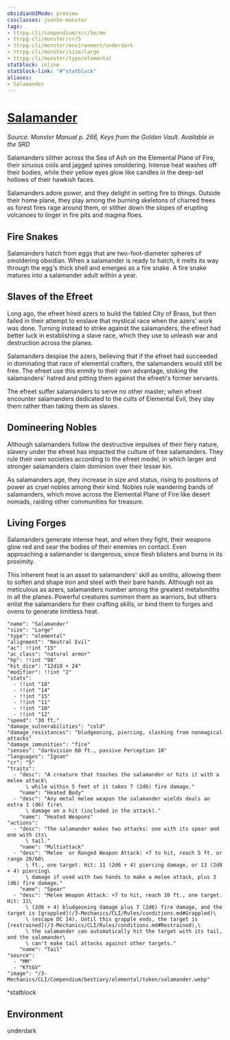 ```yaml
---
obsidianUIMode: preview
cssclasses: json5e-monster
tags:
- ttrpg-cli/compendium/src/5e/mm
- ttrpg-cli/monster/cr/5
- ttrpg-cli/monster/environment/underdark
- ttrpg-cli/monster/size/large
- ttrpg-cli/monster/type/elemental
statblock: inline
statblock-link: "#^statblock"
aliases:
- Salamander
---
```

# [Salamander](3-Mechanics\CLI\Compendium\bestiary\elemental/salamander.md)
*Source: Monster Manual p. 266, Keys from the Golden Vault. Available in the <span title='Systems Reference Document (5.1)'>SRD</span>*  

Salamanders slither across the Sea of Ash on the Elemental Plane of Fire, their sinuous coils and jagged spines smoldering. Intense heat washes off their bodies, while their yellow eyes glow like candles in the deep-set hollows of their hawkish faces.

Salamanders adore power, and they delight in setting fire to things. Outside their home plane, they play among the burning skeletons of charred trees as forest fires rage around them, or slither down the slopes of erupting volcanoes to linger in fire pits and magma floes.

## Fire Snakes

Salamanders hatch from eggs that are two-foot-diameter spheres of smoldering obsidian. When a salamander is ready to hatch, it melts its way through the egg's thick shell and emerges as a fire snake. A fire snake matures into a salamander adult within a year.

## Slaves of the Efreet

Long ago, the efreet hired azers to build the fabled City of Brass, but then failed in their attempt to enslave that mystical race when the azers' work was done. Turning instead to strike against the salamanders, the efreet had better luck in establishing a slave race, which they use to unleash war and destruction across the planes.

Salamanders despise the azers, believing that if the efreet had succeeded in dominating that race of elemental crafters, the salamanders would still be free. The efreet use this enmity to their own advantage, stoking the salamanders' hatred and pitting them against the efreeti's former servants.

The efreet suffer salamanders to serve no other master; when efreet encounter salamanders dedicated to the cults of Elemental Evil, they slay them rather than taking them as slaves.

## Domineering Nobles

Although salamanders follow the destructive impulses of their fiery nature, slavery under the efreet has impacted the culture of free salamanders. They rule their own societies according to the efreet model, in which larger and stronger salamanders claim dominion over their lesser kin.

As salamanders age, they increase in size and status, rising to positions of power as cruel nobles among their kind. Nobles rule wandering bands of salamanders, which move across the Elemental Plane of Fire like desert nomads, raiding other communities for treasure.

## Living Forges

Salamanders generate intense heat, and when they fight, their weapons glow red and sear the bodies of their enemies on contact. Even approaching a salamander is dangerous, since flesh blisters and burns in its proximity.

This inherent heat is an asset to salamanders' skill as smiths, allowing them to soften and shape iron and steel with their bare hands. Although not as meticulous as azers, salamanders number among the greatest metalsmiths in all the planes. Powerful creatures summon them as warriors, but others enlist the salamanders for their crafting skills, or bind them to forges and ovens to generate limitless heat.

```statblock
"name": "Salamander"
"size": "Large"
"type": "elemental"
"alignment": "Neutral Evil"
"ac": !!int "15"
"ac_class": "natural armor"
"hp": !!int "90"
"hit_dice": "12d10 + 24"
"modifier": !!int "2"
"stats":
  - !!int "18"
  - !!int "14"
  - !!int "15"
  - !!int "11"
  - !!int "10"
  - !!int "12"
"speed": "30 ft."
"damage_vulnerabilities": "cold"
"damage_resistances": "bludgeoning, piercing, slashing from nonmagical attacks"
"damage_immunities": "fire"
"senses": "darkvision 60 ft., passive Perception 10"
"languages": "Ignan"
"cr": "5"
"traits":
  - "desc": "A creature that touches the salamander or hits it with a melee attack\
      \ while within 5 feet of it takes 7 (2d6) fire damage."
    "name": "Heated Body"
  - "desc": "Any metal melee weapon the salamander wields deals an extra 3 (d6) fire\
      \ damage on a hit (included in the attack)."
    "name": "Heated Weapons"
"actions":
  - "desc": "The salamander makes two attacks: one with its spear and one with its\
      \ tail."
    "name": "Multiattack"
  - "desc": "Melee  or Ranged Weapon Attack: +7 to hit, reach 5 ft. or range 20/60\
      \ ft., one target. Hit: 11 (2d6 + 4) piercing damage, or 13 (2d8 + 4) piercing\
      \ damage if used with two hands to make a melee attack, plus 3 (d6) fire damage."
    "name": "Spear"
  - "desc": "Melee Weapon Attack: +7 to hit, reach 10 ft., one target. Hit: 11\
      \ (2d6 + 4) bludgeoning damage plus 7 (2d6) fire damage, and the target is [grappled](/3-Mechanics/CLI/Rules/conditions.md#Grappled)\
      \ (escape DC 14). Until this grapple ends, the target is [restrained](/3-Mechanics/CLI/Rules/conditions.md#Restrained),\
      \ the salamander can automatically hit the target with its tail, and the salamander\
      \ can't make tail attacks against other targets."
    "name": "Tail"
"source":
  - "MM"
  - "KftGV"
"image": "/3-Mechanics/CLI/Compendium/bestiary/elemental/token/salamander.webp"
```
^statblock

## Environment

underdark